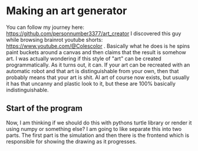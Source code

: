 
# Making an art generator

You can follow my journey here: https://github.com/personnumber3377/art_creator I discovered this guy while browsing brainrot youtube shorts: https://www.youtube.com/@Colescolor . Basically what he does is he spins paint buckets around a canvas and then claims that the result is somehow art. I was actually wondering if this style of "art" can be created programmatically. As it turns out, it can. If your art can be recreated with an automatic robot and that art is distinguishable from your own, then that probably means that your art is shit. AI art of course now exists, but usually it has that uncanny and plastic look to it, but these are 100% basically indistinguishable.

## Start of the program

Now, I am thinking if we should do this with pythons turtle library or render it using numpy or something else? I am going to like separate this into two parts. The first part is the simulation and then there is the frontend which is responsible for showing the drawing as it progresses.





